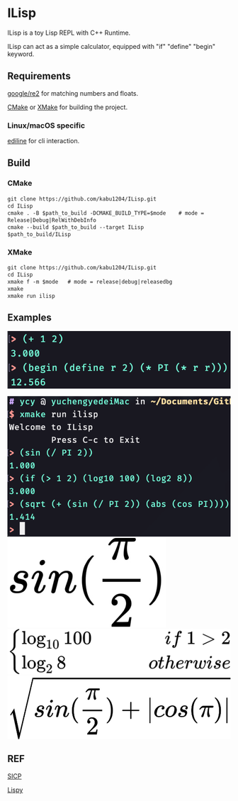 # ILisp
ILisp is a toy Lisp REPL with C++ Runtime.

ILisp can act as a simple calculator, equipped with "if" "define" "begin" keyword.

## Requirements
[google/re2](https://github.com/google/re2) for matching numbers and floats.

[CMake](https://cmake.org/) or [XMake](xmake.io) for building the project.

### Linux/macOS specific
[ediline](https://github.com/troglobit/editline) for cli interaction.

## Build
### CMake
```shell
git clone https://github.com/kabu1204/ILisp.git
cd ILisp
cmake . -B $path_to_build -DCMAKE_BUILD_TYPE=$mode    # mode = Release|Debug|RelWithDebInfo
cmake --build $path_to_build --target ILisp
$path_to_build/ILisp
```

### XMake
```shell
git clone https://github.com/kabu1204/ILisp.git
cd ILisp
xmake f -m $mode   # mode = release|debug|releasedbg
xmake
xmake run ilisp
```

## Examples
![example0](pics/example0.png)

![example1](pics/example1.png)
![](pics/16382899516056.jpg)
![](pics/16382899776863.jpg)
![](pics/16382899903963.jpg)



## REF
[SICP](https://mitpress.mit.edu/sites/default/files/sicp/full-text/book/book.html)

[Lispy](http://norvig.com/lispy.html)